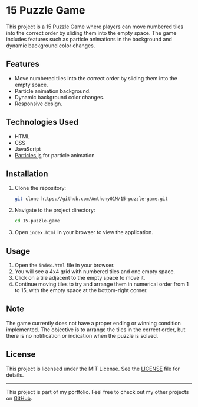 # 15 Puzzle Game

This project is a 15 Puzzle Game where players can move numbered tiles into the correct order by sliding them into the empty space. The game includes features such as particle animations in the background and dynamic background color changes.

## Features

- Move numbered tiles into the correct order by sliding them into the empty space.
- Particle animation background.
- Dynamic background color changes.
- Responsive design.

## Technologies Used

- HTML
- CSS
- JavaScript
- [Particles.js](https://vincentgarreau.com/particles.js/) for particle animation

## Installation

1. Clone the repository:
    ```sh
    git clone https://github.com/Anthony01M/15-puzzle-game.git
    ```
2. Navigate to the project directory:
    ```sh
    cd 15-puzzle-game
    ```
3. Open `index.html` in your browser to view the application.

## Usage

1. Open the `index.html` file in your browser.
2. You will see a 4x4 grid with numbered tiles and one empty space.
3. Click on a tile adjacent to the empty space to move it.
4. Continue moving tiles to try and arrange them in numerical order from 1 to 15, with the empty space at the bottom-right corner.

## Note

The game currently does not have a proper ending or winning condition implemented. The objective is to arrange the tiles in the correct order, but there is no notification or indication when the puzzle is solved.

## License

This project is licensed under the MIT License. See the [LICENSE](LICENSE) file for details.

---

This project is part of my portfolio. Feel free to check out my other projects on [GitHub](https://github.com/Anthony01M).